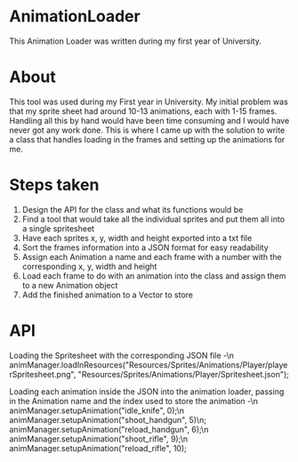 # AnimationLoader
This Animation Loader was written during my first year of University.

# About
This tool was used during my First year in University. My initial problem was that my sprite sheet had around 10-13 animations, each with 1-15 frames. Handling all this by hand would have been time consuming and I would have never got any work done. This is where I came up with the solution to write a class that handles loading in the frames and setting up the animations for me. 

# Steps taken
1) Design the API for the class and what its functions would be 
2) Find a tool that would take all the individual sprites and put them all into a single spritesheet
3) Have each sprites x, y, width and height exported into a txt file 
4) Sort the frames information into a JSON format for easy readability 
5) Assign each Animation a name and each frame with a number with the corresponding x, y, width and height
6) Load each frame to do with an animation into the class and assign them to a new Animation object 
7) Add the finished animation to a Vector to store

# API
Loading the Spritesheet with the corresponding JSON file -\n
animManager.loadInResources("Resources/Sprites/Animations/Player/playerSpritesheet.png", "Resources/Sprites/Animations/Player/Spritesheet.json");

Loading each animation inside the JSON into the animation loader, passing in the Animation name and the index used to store the animation -\n
animManager.setupAnimation("idle_knife", 0);\n
animManager.setupAnimation("shoot_handgun", 5)\n;
animManager.setupAnimation("reload_handgun", 6);\n
animManager.setupAnimation("shoot_rifle", 9);\n
animManager.setupAnimation("reload_rifle", 10);

